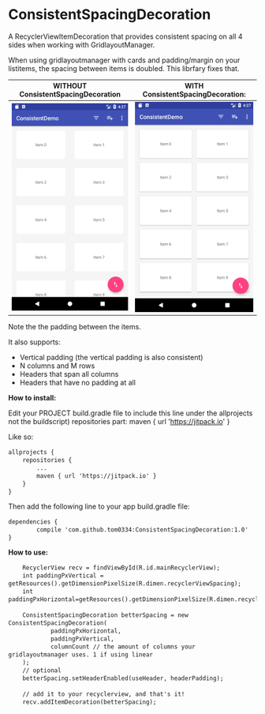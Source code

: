 # ConsistentSpacingDecoration
A RecyclerViewItemDecoration that provides consistent spacing on all 4 sides when working with GridlayoutManager.

When using gridlayoutmanager with cards and padding/margin on your listitems, the spacing between items is doubled. This librfary fixes that.


WITHOUT ConsistentSpacingDecoration  |  WITH ConsistentSpacingDecoration:
:-------------------------:|:-------------------------:
![bad image](https://github.com/tom0334/ConsistentSpacingDecoration/blob/master/screenshots/screenshot_bad.png)  |  ![bad image](https://github.com/tom0334/ConsistentSpacingDecoration/blob/master/screenshots/screenshot_good.png)


Note the the padding between the items.

It also supports:
* Vertical padding (the vertical padding is also consistent)
* N columns and M rows
* Headers that span all columns
* Headers that have no padding at all


**How to install:**

Edit your PROJECT build.gradle file to include this line under the allprojects not the buildscript) repositories part:
maven { url 'https://jitpack.io' }

Like so:

	allprojects {
		repositories {
			...
			maven { url 'https://jitpack.io' }
		}
	}

Then add the following line to your app build.gradle file:

	dependencies {
	        compile 'com.github.tom0334:ConsistentSpacingDecoration:1.0'
	}




**How to use:**

        RecyclerView recv = findViewById(R.id.mainRecyclerView);
        int paddingPxVertical = getResources().getDimensionPixelSize(R.dimen.recyclerViewSpacing);
        int paddingPxHorizontal=getResources().getDimensionPixelSize(R.dimen.recyclerViewSpacing);
                
        ConsistentSpacingDecoration betterSpacing = new ConsistentSpacingDecoration(
                paddingPxHorizontal,
                paddingPxVertical,  
                columnCount // the amount of columns your gridlayoutmanager uses. 1 if using linear
        );
        // optional
        betterSpacing.setHeaderEnabled(useHeader, headerPadding);
        
        // add it to your recyclerview, and that's it!
        recv.addItemDecoration(betterSpacing);



